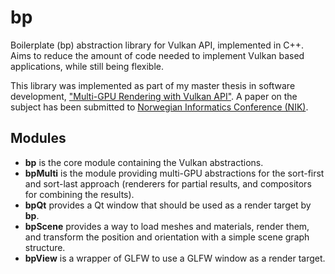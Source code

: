 # bp
Boilerplate (bp) abstraction library for Vulkan API, implemented in C++. Aims to reduce the amount of code needed to implement Vulkan based applications, while still being flexible.

This library was implemented as part of my master thesis in software development, ["Multi-GPU Rendering with Vulkan API"](https://www.larso.tech/wp-content/uploads/2018/09/lot-mgpu-rendering-vulkan.pdf). A paper on the subject has been submitted to [Norwegian Informatics Conference (NIK)](http://ojs.bibsys.no/index.php/NIK/article/view/513).
## Modules
* **bp** is the core module containing the Vulkan abstractions.
* **bpMulti** is the module providing multi-GPU abstractions for the sort-first and sort-last approach (renderers for partial results, and compositors for combining the results).
* **bpQt** provides a Qt window that should be used as a render target by **bp**.
* **bpScene** provides a way to load meshes and materials, render them, and transform the position and orientation with a simple scene graph structure.
* **bpView** is a wrapper of GLFW to use a GLFW window as a render target.
